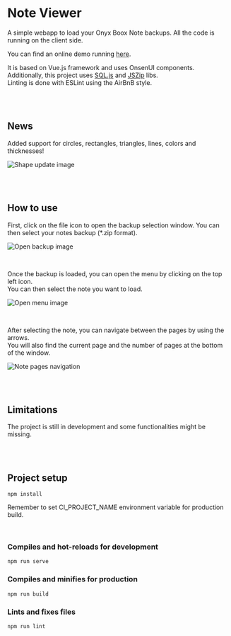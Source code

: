 # Note Viewer

A simple webapp to load your Onyx Boox Note backups. All the code is running on the client side.  

You can find an online demo running [here](https://artania06.github.io/note-viewer/index.html).

It is based on Vue.js framework and uses OnsenUI components.  
Additionally, this project uses [SQL.js](https://github.com/sql-js/sql.js) and [JSZip](https://github.com/Stuk/jszip) libs.  
Linting is done with ESLint using the AirBnB style.

<br/>
<br/>

## News

Added support for circles, rectangles, triangles, lines, colors and thicknesses!  

![Shape update image](https://artania06.github.io/note-viewer/shapeUpdate.jpg)

<br/>
<br/>

## How to use

First, click on the file icon to open the backup selection window. You can then select your notes backup (*.zip format).  

![Open backup image](https://artania06.github.io/note-viewer/selectBackup.jpg)

<br/>

Once the backup is loaded, you can open the menu by clicking on the top left icon.  
You can then select the note you want to load.  

![Open menu image](https://artania06.github.io/note-viewer/openMenu.jpg)

<br/>

After selecting the note, you can navigate between the pages by using the arrows.  
You will also find the current page and the number of pages at the bottom of the window.  

![Note pages navigation](https://artania06.github.io/note-viewer/pagesUI.jpg)

<br/>
<br/>

## Limitations

The project is still in development and some functionalities might be missing.

<br/>
<br/>

## Project setup
```
npm install
```

Remember to set CI_PROJECT_NAME environment variable for production build.

<br/>

### Compiles and hot-reloads for development
```
npm run serve
```

### Compiles and minifies for production
```
npm run build
```

### Lints and fixes files
```
npm run lint
```
